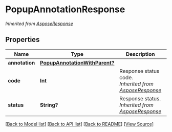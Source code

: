 # PopupAnnotationResponse


*Inherited from [AsposeResponse](AsposeResponse.md)*
## Properties
Name | Type | Description | Notes
------------ | ------------- | ------------- | -------------
**annotation** | [**PopupAnnotationWithParent?**](PopupAnnotationWithParent.md) |  | [optional]
**code** | **Int** | Response status code.<br />*Inherited from [AsposeResponse](AsposeResponse.md)* | 
**status** | **String?** | Response status.<br />*Inherited from [AsposeResponse](AsposeResponse.md)* | [optional]

[[Back to Model list]](../README.md#documentation-for-models) [[Back to API list]](../README.md#documentation-for-api-endpoints) [[Back to README]](../README.md) [[View Source]](../AsposePdfCloud/Models/PopupAnnotationResponse.swift)

